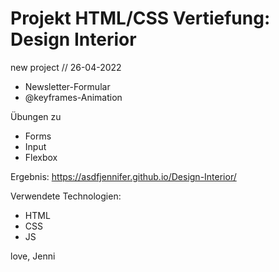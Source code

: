 # Projekt HTML/CSS Vertiefung: Design Interior

new project // 26-04-2022

+ Newsletter-Formular 
+ @keyframes-Animation 

Übungen zu 
+ Forms
+ Input 
+ Flexbox

Ergebnis:
https://asdfjennifer.github.io/Design-Interior/

Verwendete Technologien:
- HTML 
- CSS 
- JS 


love, Jenni
